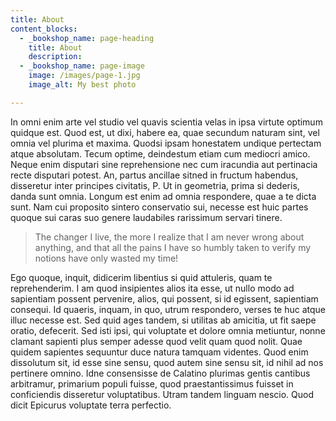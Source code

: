 ```yaml
---
title: About
content_blocks:
  - _bookshop_name: page-heading
    title: About
    description:
  - _bookshop_name: page-image
    image: /images/page-1.jpg
    image_alt: My best photo

---
```


<p>In omni enim arte vel studio vel quavis scientia velas in ipsa virtute
optimum quidque est. Quod est, ut dixi, habere ea, quae secundum naturam
sint, vel omnia vel plurima et maxima. Quodsi ipsam honestatem undique
pertectam atque absolutam. Tecum optime, deindestum etiam cum mediocri
amico. Neque enim disputari sine reprehensione nec cum iracundia aut
pertinacia recte disputari potest. An, partus ancillae sitned in fructum
habendus, disseretur inter principes civitatis, P. Ut in geometria, prima
si dederis, danda sunt omnia. Longum est enim ad omnia respondere, quae a
te dicta sunt. Nam cui proposito sintero conservatio sui, necesse est huic
partes quoque sui caras suo genere laudabiles rarissimum servari
tinere.</p><blockquote><p>The changer I live, the more I realize that I am
never wrong about anything, and that all the pains I have so humbly taken
to verify my notions have only wasted my time!</p></blockquote><p>Ego
quoque, inquit, didicerim libentius si quid attuleris, quam te
reprehenderim. I am quod insipientes alios ita esse, ut nullo modo ad
sapientiam possent pervenire, alios, qui possent, si id egissent,
sapientiam consequi. Id quaeris, inquam, in quo, utrum respondero, verses
te huc atque illuc necesse est. Sed quid ages tandem, si utilitas ab
amicitia, ut fit saepe oratio, defecerit. Sed isti ipsi, qui voluptate et
dolore omnia metiuntur, nonne clamant sapienti plus semper adesse quod
velit quam quod nolit. Quae quidem sapientes sequuntur duce natura tamquam
videntes. Quod enim dissolutum sit, id esse sine sensu, quod autem sine
sensu sit, id nihil ad nos pertinere omnino. Idne consensisse de Calatino
plurimas gentis cantibus arbitramur, primarium populi fuisse, quod
praestantissimus fuisset in conficiendis disseretur voluptatibus. Utram
tandem linguam nescio. Quod dicit Epicurus voluptate terra perfectio.</p>